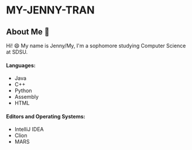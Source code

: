 # MY-JENNY-TRAN

## About Me :wave:

Hi! :smile: My name is Jenny/My, I'm a sophomore studying Computer Science at SDSU.


#### Languages:
  - Java
  - C++
  - Python
  - Assembly
  - HTML

#### Editors and Operating Systems:
  - IntelliJ IDEA
  - Clion
  - MARS
